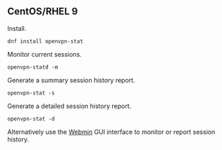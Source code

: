 ## CentOS/RHEL 9

Install.
```
dnf install openvpn-stat
```

Monitor current sessions.
```
openvpn-statd -m
```

Generate a summary session history report.
```
openvpn-stat -s
```

Generate a detailed session history report.
```
openvpn-stat -d
```

Alternatively use the [Webmin](http://www.webmin.com/) GUI interface to monitor or report session history.

